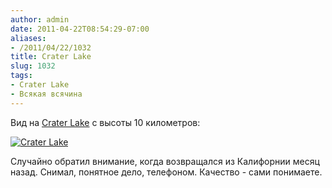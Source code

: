 ```yaml
---
author: admin
date: 2011-04-22T08:54:29-07:00
aliases:
- /2011/04/22/1032
title: Crater Lake
slug: 1032
tags:
- Crater Lake
- Всякая всячина
---
```


Вид на [Crater Lake](http://en.wikipedia.org/wiki/Crater_Lake) с высоты 10 километров:

[![Crater Lake](/2011/04/crater_lake-300x198.jpg)](/2011/04/crater_lake.jpg)

Случайно обратил внимание, когда возвращался из Калифорнии месяц назад. Снимал, понятное дело, телефоном. Качество - сами понимаете.
